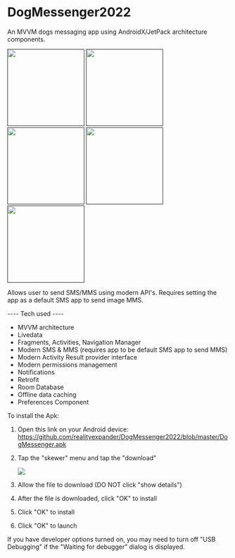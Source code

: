 # DogMessenger2022
An MVVM dogs messaging app using AndroidX/JetPack architecture components.

[<img src="https://user-images.githubusercontent.com/5157474/147440448-15196801-1a93-457d-8ea9-9eecbb459bca.png" width="175"/>]()
[<img src="https://user-images.githubusercontent.com/5157474/147440514-ce7eb07e-3483-4999-8181-54a08c5ae73d.png" width="175"/>]()
[<img src="https://user-images.githubusercontent.com/5157474/147440460-19acc1ef-085f-48bf-a16c-8e9d6966a368.png" width="175"/>]()
[<img src="https://user-images.githubusercontent.com/5157474/147440653-8631d0bc-56de-458b-9cfc-4911cf70898d.png" width="175"/>]()
[<img src="https://user-images.githubusercontent.com/5157474/147440469-b4eef2b4-3738-44c3-ad01-3c2e2235c3b0.png" width="175"/>]()

Allows user to send SMS/MMS using modern API's. Requires setting the app as a default SMS app to send image MMS.

---- Tech used ----
- MVVM architecture
- Livedata
- Fragments, Activities, Navigation Manager
- Modern SMS & MMS (requires app to be default SMS app to send MMS)
- Modern Activity Result provider interface
- Modern permissions management
- Notifications
- Retrofit
- Room Database
- Offline data caching
- Preferences Component

To install the Apk:

1. Open this link on your Android device:
   https://github.com/realityexpander/DogMessenger2022/blob/master/DogMessenger.apk
2. Tap the "skewer" menu and tap the "download"

   [![](https://user-images.githubusercontent.com/5157474/147434050-57102a30-af32-46ed-a90b-d94e0c4a4f35.jpg)]()
3. Allow the file to download (DO NOT click "show details")
4. After the file is downloaded, click "OK" to install
5. Click "OK" to install
6. Click "OK" to launch

If you have developer options turned on, you may need to turn off "USB Debugging" if the "Waiting for debugger" dialog is displayed.
